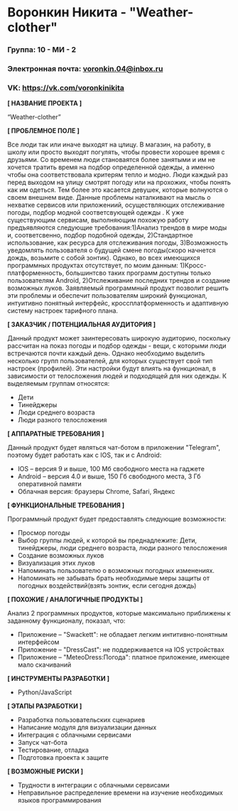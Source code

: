 # Воронкин Никита - "Weather-clother"

 ### Группа: 10 - МИ - 2
 ### Электронная почта: voronkin.04@inbox.ru
 ### VK: https://vk.com/voronkinikita


 **[ НАЗВАНИЕ ПРОЕКТА ]**

 “Weather-clother”

 **[ ПРОБЛЕМНОЕ ПОЛЕ ]**

 Все люди так или иначе выходят на цлицу. В магазин, на работу, в школу или просто выходят погулять, чтобы провести хорошее время с друзьями. Со временем люди становаятся более занятыми и им не хочется тратить время на подбор определенной одежды, а именно чтобы она соответствовала критерям тепло и модно. Люди каждый раз перед выходом на улицу смотрят погоду или на прохожих, чтобы понять как им одеться. Тем более это касается девушек, которые волнуются о своем внешнем виде. Данные проблемы наталкивают на мысль о нехватке сервисов или приложениий, осуществляющих отслеживание погоды, подбор модной соответсвующей одежды . К уже существующим сервисам, выполняющим похожую работу предъявляются следующие требования:1)Анализ трендов в мире моды и, соответсвенно, подбор подобной одежды, 2)Стандартное использование, как ресурса для отслеживания погоды, 3)Возможность уведомлять пользователя о будущей смене погоды(скоро начнется дождь, возьмите с собой зонтик). Однако, во всех имеющихся программных продуктах отсутствует, по моим данным: 1)Кросс-платформенность, большинтсво таких программ доступны только пользователям Android, 2)Отслеживание последних трендов и создание возможных луков. Заявляемый программный продукт позволит решить эти проблемы и обеспечит пользователям широкий функционал, интуитивно понятный интерфейс, кроссплатформенность и адаптивную систему настроек тарифного плана.

 **[ ЗАКАЗЧИК / ПОТЕНЦИАЛЬНАЯ АУДИТОРИЯ ]**

 Данный продукт может заинтересовать широкую аудиторию, поскольку рассчитан на показ погоды и подбор одежды - вещи, с которыми люди встречаются почти каждый день. Однако необходимо выделить несколько групп пользователей, для которых существует свой тип настроек (профилей). Эти настройки будут влиять на функционал, в зависимости от телосложения людей и подходящей для них одежды. К выделяемым группам относятся:

 * Дети
 * Тинейджеры
 * Люди среднего возраста
 * Люди разного телосложения

 **[ АППАРАТНЫЕ ТРЕБОВАНИЯ ]** 

 Данный продукт будет являться чат-ботом в приложении "Telegram", поэтому будет работать как с IOS, так и с Android:

 * IOS – версия 9 и выше, 100 Мб свободного места на гаджете
 * Android – версия 4.0 и выше, 150 Гб свободного места, 3 Гб оперативной памяти
 * Облачная версия: браузеры Chrome, Safari, Яндекс

 **[ ФУНКЦИОНАЛЬНЫЕ ТРЕБОВАНИЯ ]**

 Программный продукт будет предоставлять следующие возможности:
 * Просмор погоды 
 * Выбор группы людей, к которой вы преднадлежите: Дети, тинейджеры, люди среднего возраста, люди разного телосложения
 * Создание возможных луков
 * Визуализация этих луков
 * Напоминать пользователю о возможных погодных изменениях.
 * Напоминать не забывать брать необходимые меры защиты от погодных воздействий(взять зонтик, если сегодня дождь)

 **[ ПОХОЖИЕ / АНАЛОГИЧНЫЕ ПРОДУКТЫ ]**

 Анализ 2 программных продуктов, которые максимально приближены к заданному функционалу, показал, что:

 * Приложение – "Swackett": не обладает легким интитивно-понятным интерфейсом
 * Приложение – "DressCast": не поддерживается на IOS устройствах
 * Приложение – "MeteoDress:Погода": платное приложение, имеющее мало скачиваний

 **[ ИНСТРУМЕНТЫ РАЗРАБОТКИ ]**

 *	Python/JavaScript

 **[ ЭТАПЫ РАЗРАБОТКИ ]**

 *	Разработка пользовательских сценариев
 *	Написание модуля для визуализации данных
 *	Интеграция с облачными сервисами
 * Запуск чат-бота
 *	Тестирование, отладка
 *	Подготовка проекта к защите

 **[ ВОЗМОЖНЫЕ РИСКИ ]**

 *	Трудности в интеграции с облачными сервисами
 *	Неправильное распределение времени на изучение необходимых языков программирования
